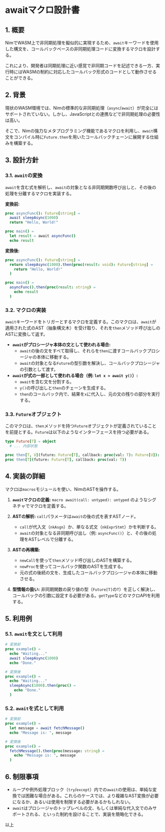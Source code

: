 # awaitマクロ設計書

## 1. 概要

NimでWASM上で非同期処理を擬似的に実現するため、`await`キーワードを使用した構文を、コールバックベースの非同期処理コードに変換するマクロを設計する。

これにより、開発者は同期処理に近い感覚で非同期コードを記述できる一方、実行時にはWASMの制約に対応したコールバック形式のコードとして動作させることができる。

## 2. 背景

現状のWASM環境では、Nimの標準的な非同期処理（`async`/`await`）が完全にはサポートされていない。しかし、JavaScriptとの連携などで非同期処理の必要性は高い。

そこで、Nimの強力なメタプログラミング機能であるマクロを利用し、`await`構文をコンパイル時に`Future.then`を用いたコールバックチェーンに展開する仕組みを構築する。

## 3. 設計方針

### 3.1. `await`の変換

`await`を含む式を解析し、`await`の対象となる非同期関数呼び出しと、その後の処理を分離するマクロを実装する。

**変換前:**

```nim
proc asyncFunc(): Future[string] =
  await sleepAsync(1000)
  return "Hello, World!"

proc main() =
  let result = await asyncFunc()
  echo result
```

**変換後:**

```nim
proc asyncFunc(): Future[string] =
  return sleepAsync(1000).then(proc(result: void): Future[string] =
    return "Hello, World!"
  )

proc main() =
  asyncFunc().then(proc(result: string) =
    echo result
  )
```

### 3.2. マクロの実装

`await`キーワードをトリガーとするマクロを定義する。このマクロは、`await`が適用された式のAST（抽象構文木）を受け取り、それを`then`メソッド呼び出しのASTに変換して返す。

- **`await`がプロシージャ本体の文として使われる場合:**
  - `await`の後の文をすべて取得し、それらを`then`に渡すコールバックプロシージャの本体に移動する。
  - `await`の対象となる`Future`の型引数を解決し、コールバックプロシージャの引数として渡す。
- **`await`が式の一部として使われる場合（例: `let x = await y()`）:**
  - `await`を含む文を分割する。
  - `y()`の呼び出しと`then`のチェーンを生成する。
  - `then`のコールバック内で、結果を`x`に代入し、元の文の残りの部分を実行する。

### 3.3. `Future`オブジェクト

このマクロは、`then`メソッドを持つ`Future`オブジェクトが定義されていることを前提とする。`Future`は以下のようなインターフェースを持つ必要がある。

```nim
type Future[T] = object
  # ... 内部状態

proc then[T, U](future: Future[T], callback: proc(val: T): Future[U]): Future[U]
proc then[T](future: Future[T], callback: proc(val: T))
```

## 4. 実装の詳細

マクロは`macros`モジュールを使い、NimのASTを操作する。

1.  **`await`マクロの定義:**
    `macro await(call: untyped): untyped` のようなシグネチャでマクロを定義する。

2.  **ASTの解析:**
    `call`パラメータは`await`の後の式を表すASTノード。
    - `call`が代入文（`nkAsgn`）か、単なる式文（`nkExprStmt`）かを判断する。
    - `await`の対象となる非同期呼び出し（例: `asyncFunc()`）と、その後の処理をASTレベルで分離する。

3.  **ASTの再構築:**
    - `newCall`を使って`then`メソッド呼び出しのASTを構築する。
    - `newProc`を使ってコールバック関数のASTを生成する。
    - 元の式の後続の文を、生成したコールバックプロシージャの本体に移動させる。

4.  **型情報の扱い:**
    非同期関数の戻り値の型（`Future[T]`の`T`）を正しく解決し、コールバックの引数に設定する必要がある。`getType`などのマクロAPIを利用する。

## 5. 利用例

### 5.1. `await`を文として利用

```nim
# 変換前
proc example() =
  echo "Waiting..."
  await sleepAsync(1000)
  echo "Done."

# 変換後
proc example() =
  echo "Waiting..."
  sleepAsync(1000).then(proc() =
    echo "Done."
  )
```

### 5.2. `await`を式として利用

```nim
# 変換前
proc example() =
  let message = await fetchMessage()
  echo "Message is: ", message

# 変換後
proc example() =
  fetchMessage().then(proc(message: string) =
    echo "Message is: ", message
  )
```

## 6. 制限事項

-   ループや例外処理ブロック（`try`/`except`）内での`await`の使用は、単純な変換では困難な場合がある。これらのケースでは、より複雑なAST変換が必要になるか、あるいは使用を制限する必要があるかもしれない。
-   `await`はプロシージャのトップレベルの文、もしくは単純な代入文でのみサポートされる、といった制約を設けることで、実装を簡略化できる。

以上
